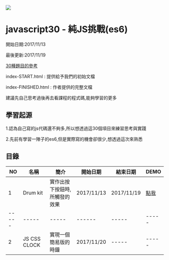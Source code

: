 ![](https://javascript30.com/images/JS3-social-share.png)

# javascript30 - 純JS挑戰(es6)

開始日期:2017/11/13

最後更新:2017/11/19

[30種題目的參考](https://javascript30.com/)

index-START.html : 提供給予我們的初始文檔

index-FINISHED.html : 作者提供的完整文檔

建議先自己思考過後再去看課程的程式碼,能夠學習的更多

## 學習起源

1.認為自己寫的js代碼還不夠多,所以想透過這30個項目來練習思考與實踐

2.先前有學習一陣子的es6,但是實際寫的機會卻很少,想透過這次來熟悉

## 目錄

|NO|名稱 | 簡介 | 開始日期 |結束日期| DEMO| 
|-----|-----|-----|------|-----|-----|
|1| Drum kit |實作出按下按鈕時,所觸發的效果 |2017/11/13|2017/11/19|[點我](https://leowangj.github.io/javascript30/DrumKit/index-START.html)|
|-----|-----|-----|------|-----|-----|
|2|JS CSS CLOCK|實現一個簡易版的時鐘|2017/11/20|-----|-----|
